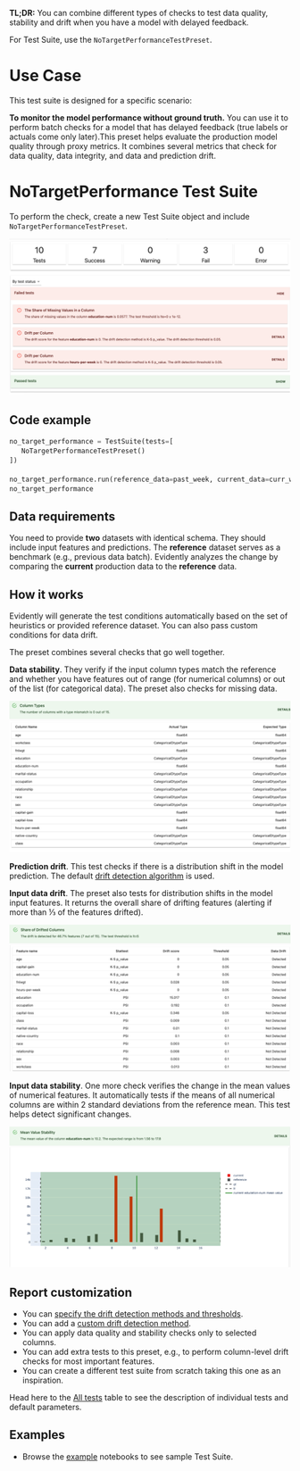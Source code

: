 **TL;DR:** You can combine different types of checks to test data quality, stability and drift when you have a model with delayed feedback.

For Test Suite, use the `NoTargetPerformanceTestPreset`.

# Use Case

This test suite is designed for a specific scenario:

**To monitor the model performance without ground truth.** You can use it to perform batch checks for a model that has delayed feedback (true labels or actuals come only later).This preset helps evaluate the production model quality through proxy metrics. It combines several metrics that check for data quality, data integrity, and data and prediction drift. 

# NoTargetPerformance Test Suite

To perform the check, create a new Test Suite object and include `NoTargetPerformanceTestPreset`.

![](../.gitbook/assets/tests/test_preset_notargetperformance-min.png)

## Code example

```python
no_target_performance = TestSuite(tests=[
   NoTargetPerformanceTestPreset()
])
 
no_target_performance.run(reference_data=past_week, current_data=curr_week)
no_target_performance
```

## Data requirements

You need to provide **two** datasets with identical schema. They should include input features and predictions. The **reference** dataset serves as a benchmark (e.g., previous data batch). Evidently analyzes the change by comparing the **current** production data to the **reference** data.

## How it works

Evidently will generate the test conditions automatically based on the set of heuristics or provided reference dataset. You can also pass custom conditions for data drift.

The preset combines several checks that go well together.

**Data stability**. They verify if the input column types match the reference and whether you have features out of range (for numerical columns) or out of the list (for categorical data). The preset also checks for missing data. 

![](../.gitbook/assets/tests/test_column_type.png)

**Prediction drift**. This test checks if there is a distribution shift in the model prediction. The default [drift detection algorithm](../reference/data-drift-algorithm.md) is used.

**Input data drift**. The preset also tests for distribution shifts in the model input features. It returns the overall share of drifting features (alerting if more than ⅓ of the features drifted). 

![](../.gitbook/assets/tests/test_share_of_drifted_features.png)

**Input data stability**. One more check verifies the change in the mean values of numerical features. It automatically tests if the means of all numerical columns are within 2 standard deviations from the reference mean. This test helps detect significant changes.

![](../.gitbook/assets/tests/test_mean_in_sigmas.png)

## Report customization

* You can [specify the drift detection methods and thresholds](../customization/options-for-statistical-tests.md). 
* You can add a [custom drift detection method](../customization/add-custom-metric-or-test.md).
* You can apply data quality and stability checks only to selected columns. 
* You can add extra tests to this preset, e.g., to perform column-level drift checks for most important features. 
* You can create a different test suite from scratch taking this one as an inspiration. 

Head here to the [All tests](../reference/all-tests.md) table to see the description of individual tests and default parameters. 

## Examples

* Browse the [example](../get-started/examples.md) notebooks to see sample Test Suite.
